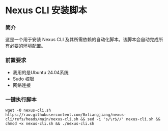 
# Nexus CLI 安装脚本

### 简介
这是一个用于安装 Nexus CLI 及其所需依赖的自动化脚本。该脚本会自动完成所有必要的环境配置。

### 前置要求
- 我用的是Ubuntu 24.04系统
- Sudo 权限
- 网络连接

### 一键执行脚本
```shell
wget -O nexus-cli.sh https://raw.githubusercontent.com/0xliangjiang/nexus-cli/refs/heads/main/nexus-cli.sh && sed -i 's/\r$//' nexus-cli.sh && chmod +x nexus-cli.sh && ./nexus-cli.sh
```
